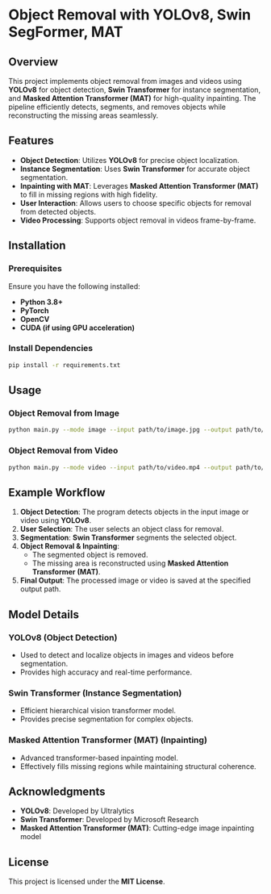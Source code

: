 # Object Removal with YOLOv8, Swin SegFormer, MAT

## Overview

This project implements object removal from images and videos using **YOLOv8** for object detection, **Swin Transformer** for instance segmentation, and **Masked Attention Transformer (MAT)** for high-quality inpainting. The pipeline efficiently detects, segments, and removes objects while reconstructing the missing areas seamlessly.

## Features

- **Object Detection**: Utilizes **YOLOv8** for precise object localization.
- **Instance Segmentation**: Uses **Swin Transformer** for accurate object segmentation.
- **Inpainting with MAT**: Leverages **Masked Attention Transformer (MAT)** to fill in missing regions with high fidelity.
- **User Interaction**: Allows users to choose specific objects for removal from detected objects.
- **Video Processing**: Supports object removal in videos frame-by-frame.

## Installation

### Prerequisites
Ensure you have the following installed:

- **Python 3.8+**
- **PyTorch**
- **OpenCV**
- **CUDA (if using GPU acceleration)**

### Install Dependencies

```bash
pip install -r requirements.txt
```

## Usage

### Object Removal from Image
```bash
python main.py --mode image --input path/to/image.jpg --output path/to/output.jpg
```

### Object Removal from Video
```bash
python main.py --mode video --input path/to/video.mp4 --output path/to/output.mp4
```

## Example Workflow

1. **Object Detection**: The program detects objects in the input image or video using **YOLOv8**.
2. **User Selection**: The user selects an object class for removal.
3. **Segmentation**: **Swin Transformer** segments the selected object.
4. **Object Removal & Inpainting**:
   - The segmented object is removed.
   - The missing area is reconstructed using **Masked Attention Transformer (MAT)**.
5. **Final Output**: The processed image or video is saved at the specified output path.

## Model Details

### **YOLOv8** (Object Detection)
- Used to detect and localize objects in images and videos before segmentation.
- Provides high accuracy and real-time performance.

### **Swin Transformer** (Instance Segmentation)
- Efficient hierarchical vision transformer model.
- Provides precise segmentation for complex objects.

### **Masked Attention Transformer (MAT)** (Inpainting)
- Advanced transformer-based inpainting model.
- Effectively fills missing regions while maintaining structural coherence.

## Acknowledgments

- **YOLOv8**: Developed by Ultralytics
- **Swin Transformer**: Developed by Microsoft Research
- **Masked Attention Transformer (MAT)**: Cutting-edge image inpainting model

## License

This project is licensed under the **MIT License**.